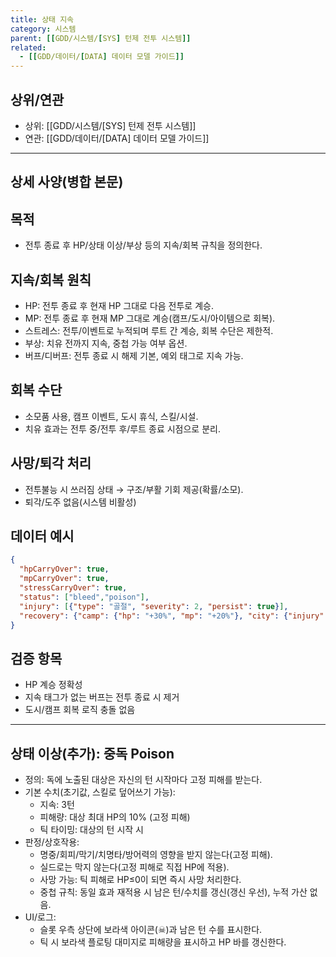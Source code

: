 ```yaml
---
title: 상태 지속
category: 시스템
parent: [[GDD/시스템/[SYS] 턴제 전투 시스템]]
related:
  - [[GDD/데이터/[DATA] 데이터 모델 가이드]]
---
```


## 상위/연관
- 상위: [[GDD/시스템/[SYS] 턴제 전투 시스템]]  
- 연관: [[GDD/데이터/[DATA] 데이터 모델 가이드]]

---

## 상세 사양(병합 본문)

## 목적
- 전투 종료 후 HP/상태 이상/부상 등의 지속/회복 규칙을 정의한다.

## 지속/회복 원칙
- HP: 전투 종료 후 현재 HP 그대로 다음 전투로 계승.  
- MP: 전투 종료 후 현재 MP 그대로 계승(캠프/도시/아이템으로 회복).  
- 스트레스: 전투/이벤트로 누적되며 루트 간 계승, 회복 수단은 제한적.  
- 부상: 치유 전까지 지속, 중첩 가능 여부 옵션.  
- 버프/디버프: 전투 종료 시 해제 기본, 예외 태그로 지속 가능.  

## 회복 수단
- 소모품 사용, 캠프 이벤트, 도시 휴식, 스킬/시설.  
- 치유 효과는 전투 중/전투 후/루트 종료 시점으로 분리.

## 사망/퇴각 처리
- 전투불능 시 쓰러짐 상태 → 구조/부활 기회 제공(확률/소모).  
- 퇴각/도주 없음(시스템 비활성)

## 데이터 예시
```json
{
  "hpCarryOver": true,
  "mpCarryOver": true,
  "stressCarryOver": true,
  "status": ["bleed","poison"],
  "injury": [{"type": "골절", "severity": 2, "persist": true}],
  "recovery": {"camp": {"hp": "+30%", "mp": "+20%"}, "city": {"injury": "remove1", "stress": "-2"}}
}
```

## 검증 항목
- HP 계승 정확성  
- 지속 태그가 없는 버프는 전투 종료 시 제거  
- 도시/캠프 회복 로직 충돌 없음

---

## 상태 이상(추가): 중독 Poison
- 정의: 독에 노출된 대상은 자신의 턴 시작마다 고정 피해를 받는다.
- 기본 수치(초기값, 스킬로 덮어쓰기 가능):
  - 지속: 3턴
  - 피해량: 대상 최대 HP의 10% (고정 피해)
  - 틱 타이밍: 대상의 턴 시작 시
- 판정/상호작용:
  - 명중/회피/막기/치명타/방어력의 영향을 받지 않는다(고정 피해).
  - 실드로는 막지 않는다(고정 피해로 직접 HP에 적용).
  - 사망 가능: 틱 피해로 HP≤0이 되면 즉시 사망 처리한다.
  - 중첩 규칙: 동일 효과 재적용 시 남은 턴/수치를 갱신(갱신 우선), 누적 가산 없음.
- UI/로그:
  - 슬롯 우측 상단에 보라색 아이콘(☠)과 남은 턴 수를 표시한다.
  - 틱 시 보라색 플로팅 대미지로 피해량을 표시하고 HP 바를 갱신한다.
